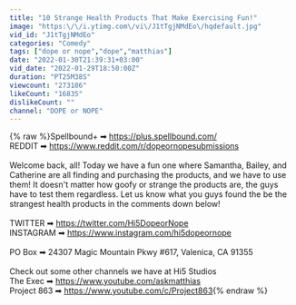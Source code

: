 ```yaml
---
title: "10 Strange Health Products That Make Exercising Fun!"
image: "https:\/\/i.ytimg.com\/vi\/J1tTgjNMdEo\/hqdefault.jpg"
vid_id: "J1tTgjNMdEo"
categories: "Comedy"
tags: ["dope or nope","dope","matthias"]
date: "2022-01-30T21:39:31+03:00"
vid_date: "2022-01-29T18:50:00Z"
duration: "PT25M38S"
viewcount: "273186"
likeCount: "16835"
dislikeCount: ""
channel: "DOPE or NOPE"
---
```

{% raw %}Spellbound+  ➡ <a rel="nofollow" target="blank" href="https://plus.spellbound.com/">https://plus.spellbound.com/</a><br />REDDIT ➡ <a rel="nofollow" target="blank" href="https://www.reddit.com/r/dopeornopesubmissions">https://www.reddit.com/r/dopeornopesubmissions</a><br /><br />Welcome back, all! Today we have a fun one where Samantha, Bailey, and Catherine are all finding and purchasing the products, and we have to use them! It doesn't matter how goofy or strange the products are, the guys have to test them regardless. Let us know what you guys found the be the strangest health products in the comments down below!<br /><br />TWITTER ➡ <a rel="nofollow" target="blank" href="https://twitter.com/Hi5DopeorNope​​​​">https://twitter.com/Hi5DopeorNope​​​​</a><br />INSTAGRAM ➡ <a rel="nofollow" target="blank" href="https://www.instagram.com/hi5dopeornope">https://www.instagram.com/hi5dopeornope</a><br /><br />PO Box ➡ 24307 Magic Mountain Pkwy #617​​​​​​​​​​​, Valenica, CA 91355<br /><br />Check out some other channels we have at Hi5 Studios<br />The Exec ➡ <a rel="nofollow" target="blank" href="https://www.youtube.com/askmatthias​​">https://www.youtube.com/askmatthias​​</a><br />Project 863 ➡ <a rel="nofollow" target="blank" href="https://www.youtube.com/c/Project863">https://www.youtube.com/c/Project863</a>{% endraw %}
